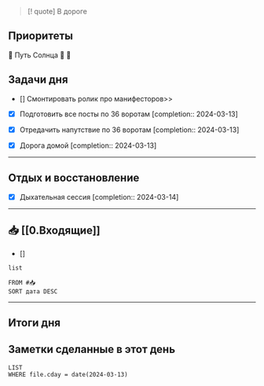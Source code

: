 > [! quote] В дороге
> 

## Приоритеты
🔴 Путь Солнца
🔴
🔴

## Задачи дня
- [] Смонтировать ролик про манифесторов>>
- [x] Подготовить все посты по 36 воротам  [completion:: 2024-03-13]
- [x] Отредачить напутствие по 36 воротам  [completion:: 2024-03-13]
- [x] Дорога домой  [completion:: 2024-03-13]


---
## Отдых и восстановление
- [x] Дыхательная сессия  [completion:: 2024-03-14]


---
## 📥 [[0.Входящие]]
- [] 



```dataview
list
	
FROM #📥
SORT дата DESC
```


---
## Итоги дня





## Заметки сделанные в этот день
```dataview
LIST
WHERE file.cday = date(2024-03-13)
```

